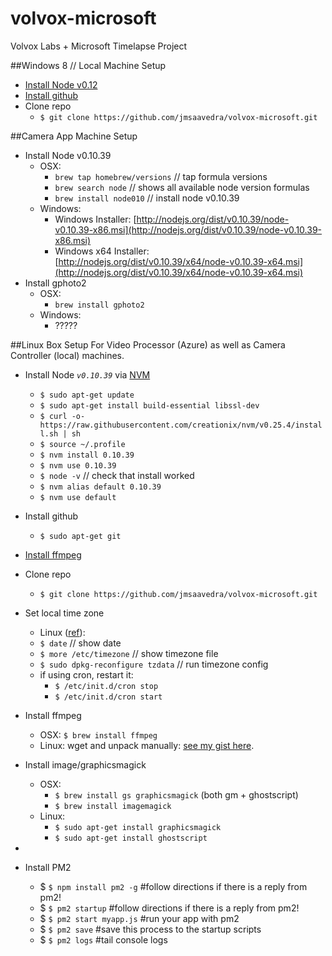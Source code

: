 # volvox-microsoft
Volvox Labs + Microsoft Timelapse Project


##Windows 8 // Local Machine Setup

* [Install Node v0.12](https://nodejs.org/download/)
* [Install github](https://windows.github.com/)
* Clone repo
  * `$ git clone https://github.com/jmsaavedra/volvox-microsoft.git`


 
##Camera App Machine Setup
* Install Node v0.10.39
  * OSX: 
    * `brew tap homebrew/versions` // tap formula versions
    * `brew search node`      // shows all available node version formulas
    * `brew install node010`  // install node v0.10.39
  * Windows:
    * Windows Installer: [http://nodejs.org/dist/v0.10.39/node-v0.10.39-x86.msi](http://nodejs.org/dist/v0.10.39/node-v0.10.39-x86.msi)
    * Windows x64 Installer: [http://nodejs.org/dist/v0.10.39/x64/node-v0.10.39-x64.msi](http://nodejs.org/dist/v0.10.39/x64/node-v0.10.39-x64.msi)
* Install gphoto2
  * OSX: 
    * `brew install gphoto2`
  * Windows: 
    * ?????
  

##Linux Box Setup
For Video Processor (Azure) as well as Camera Controller (local) machines.

* Install Node *`v0.10.39`* via [NVM](https://github.com/creationix/nvm)
  * `$ sudo apt-get update`
  * `$ sudo apt-get install build-essential libssl-dev`
  * `$ curl -o- https://raw.githubusercontent.com/creationix/nvm/v0.25.4/install.sh | sh`
  * `$ source ~/.profile`
  * `$ nvm install 0.10.39`
  * `$ nvm use 0.10.39`
  * `$ node -v`  // check that install worked
  * `$ nvm alias default 0.10.39`
  * `$ nvm use default`
* Install github
  * `$ sudo apt-get git`
* [Install ffmpeg](https://github.com/fluent-ffmpeg/node-fluent-ffmpeg/wiki/Installing-ffmpeg-on-Debian)
* Clone repo
  * `$ git clone https://github.com/jmsaavedra/volvox-microsoft.git`
* Set local time zone
  * Linux ([ref](http://www.christopherirish.com/2012/03/21/how-to-set-the-timezone-on-ubuntu-server/)):
  * `$ date`  // show date
  * `$ more /etc/timezone` // show timezone file
  * `$ sudo dpkg-reconfigure tzdata` // run timezone config
  * if using cron, restart it:
    * `$ /etc/init.d/cron stop`
    * `$ /etc/init.d/cron start`

* Install ffmpeg
  * OSX: `$ brew install ffmpeg`
  * Linux: wget and unpack manually: [see my gist here](https://gist.github.com/jmsaavedra/62bbcd20d40bcddf27ac).
* Install image/graphicsmagick
  * OSX: 
    * `$ brew install gs graphicsmagick` (both gm + ghostscript)
    * `$ brew install imagemagick`
  * Linux: 
    * `$ sudo apt-get install graphicsmagick`
    * `$ sudo apt-get install ghostscript`
 *
* Install PM2
  * $ `$ npm install pm2 -g`    #follow directions if there is a reply from pm2!
  * $ `$ pm2 startup`           #follow directions if there is a reply from pm2!
  * $ `$ pm2 start myapp.js`    #run your app with pm2
  * $ `$ pm2 save`              #save this process to the startup scripts
  * $ `$ pm2 logs`              #tail console logs

  
